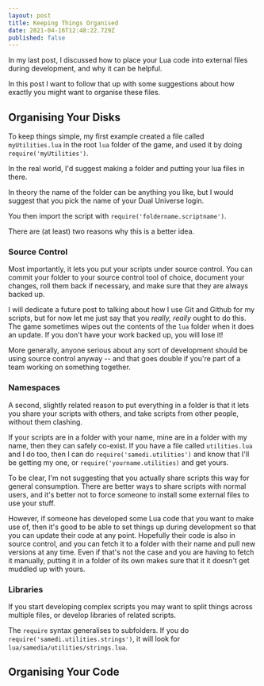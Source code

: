 ```yaml
---
layout: post
title: Keeping Things Organised
date: 2021-04-16T12:48:22.729Z
published: false
---
```

In my last post, I discussed how to place your Lua code into external files during development, and why it can be helpful.

In this post I want to follow that up with some suggestions about how exactly you might want to organise these files.

## Organising Your Disks

To keep things simple, my first example created a file called `myUtilities.lua` in the root `lua` folder of the game, and used it by doing `require('myUtilities')`.

In the real world, I'd suggest making a folder and putting your lua files in there.

In theory the name of the folder can be anything you like, but I would suggest that you pick the name of your Dual Universe login.

You then import the script with `require('foldername.scriptname')`.

There are (at least) two reasons why this is a better idea.

### Source Control

Most importantly, it lets you put your scripts under source control. You can commit your folder to  your source control tool of choice, document your changes, roll them back if necessary, and make sure that they are always backed up. 

I will dedicate a future post to talking about how I use Git and Github for my scripts, but for now let me just say that you _really, really_ ought to do this. The game sometimes wipes out the contents of the `lua` folder when it does an update. If you don't have your work backed up, you will lose it! 

More generally, anyone serious about any sort of development should be using source control anyway -- and that goes double if you're part of a team working on something together.

### Namespaces

A second, slightly related reason to put everything in a folder is that it lets you share your scripts with others, and take scripts from other people, without them clashing.

If your scripts are in a folder with your name, mine are in a folder with my name, then they can safely co-exist. If you have a file called `utilities.lua` and I do too, then I can do `require('samedi.utilities')` and know that I'll be getting my one, or `require('yourname.utilities)` and get yours.

To be clear, I'm not suggesting that you actually share scripts this way for general consumption. There are better ways to share scripts with normal users, and it's better not to force someone to install some external files to use your stuff.

However, if someone has developed some Lua code that you want to make use of, then it's good to be able to set things up during development so that you can update their code at any point. Hopefully their code is also in source control, and you can fetch it to a folder with their name and pull new versions at any time. Even if that's not the case and you are having to fetch it manually, putting it in a folder of its own makes sure that it it doesn't get muddled up with yours.

### Libraries

If you start developing complex scripts you may want to split things across multiple files, or develop libraries of related scripts.

The `require` syntax generalises to subfolders. If you do `require('samedi.utilities.strings')`, it will look for  `lua/samedia/utilities/strings.lua`.

## Organising Your Code




